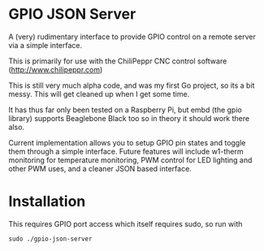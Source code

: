 GPIO JSON Server
================

A (very) rudimentary interface to provide GPIO control on a remote server via a simple interface.

This is primarily for use with the ChiliPeppr CNC control software (http://www.chilipeppr.com)

This is still very much alpha code, and was my first Go project, so its a bit messy. This will get cleaned up when I get some time.

It has thus far only been tested on a Raspberry Pi, but embd (the gpio library) supports Beaglebone Black too so in theory it should work there also.

Current implementation allows you to setup GPIO pin states and toggle them through a simple interface. Future features will include w1-therm monitoring for temperature monitoring, PWM control for LED lighting and other PWM uses, and a cleaner JSON based interface.

Installation
============

This requires GPIO port access which itself requires sudo, so run with
```
sudo ./gpio-json-server
```